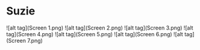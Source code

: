 Suzie
=====
![alt tag](Screen 1.png)
![alt tag](Screen 2.png)
![alt tag](Screen 3.png)
![alt tag](Screen 4.png)
![alt tag](Screen 5.png)
![alt tag](Screen 6.png)
![alt tag](Screen 7.png)
